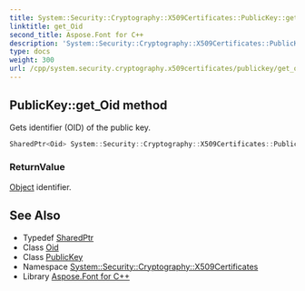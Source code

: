 ```yaml
---
title: System::Security::Cryptography::X509Certificates::PublicKey::get_Oid method
linktitle: get_Oid
second_title: Aspose.Font for C++
description: 'System::Security::Cryptography::X509Certificates::PublicKey::get_Oid method. Gets identifier (OID) of the public key in C++.'
type: docs
weight: 300
url: /cpp/system.security.cryptography.x509certificates/publickey/get_oid/
---
```

## PublicKey::get_Oid method


Gets identifier (OID) of the public key.

```cpp
SharedPtr<Oid> System::Security::Cryptography::X509Certificates::PublicKey::get_Oid() const
```


### ReturnValue

[Object](../../../system/object/) identifier.

## See Also

* Typedef [SharedPtr](../../../system/sharedptr/)
* Class [Oid](../../../system.security.cryptography/oid/)
* Class [PublicKey](../)
* Namespace [System::Security::Cryptography::X509Certificates](../../)
* Library [Aspose.Font for C++](../../../)
